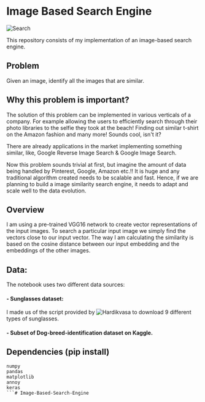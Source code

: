 # Image Based Search Engine

![Search]("https://github.com/ddhaval04/Image-Based-Search-Engine/raw/master/images/search-engine.jpg")

This repository consists of my implementation of an image-based search engine.

## Problem

Given an image, identify all the images that are similar.

## Why this problem is important?

The solution of this problem can be implemented in various verticals of a company. For example allowing the users to efficiently search through their photo libraries to the selfie they took at the beach! Finding out similar t-shirt on the Amazon fashion and many more! Sounds cool, isn't it?

There are already applications in the market implementing something similar, like, Google Reverse Image Search & Google Image Search.

Now this problem sounds trivial at first, but imagine the amount of data being handled by Pinterest, Google, Amazon etc.!! It is huge and any traditional algorithm created needs to be scalable and fast. Hence, if we are planning to build a image similarity search engine, it needs to adapt and scale well to the data evolution.


## Overview

I am using a pre-trained VGG16 network to create vector representations of the input images. To search a particular input image we simply find the vectors close to our input vector. The way I am calculating the similarity is based on the cosine distance between our input embedding and the embeddings of the other images.

## Data:

The notebook uses two different data sources:
#### - Sunglasses dataset:
I made us of the script provided by ![Hardikvasa](https://github.com/hardikvasa/google-images-download) to download 9 different types of sunglasses.
#### - Subset of Dog-breed-identification dataset on Kaggle.

## Dependencies (pip install)

```
numpy
pandas
matplotlib
annoy
keras
```# Image-Based-Search-Engine
